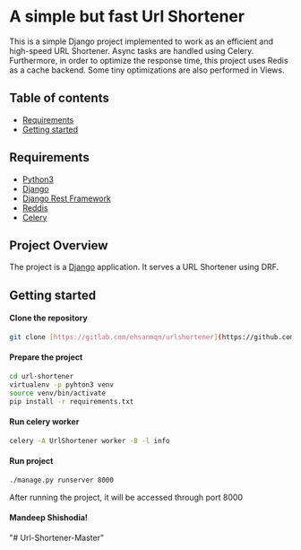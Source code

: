 # A simple but fast Url Shortener
This is a simple Django project implemented to work as an efficient and high-speed URL Shortener. 
Async tasks are handled using Celery. Furthermore, in order to optimize the response time, this project uses Redis as a cache backend. Some tiny optimizations are also performed in Views.

## Table of contents

- [Requirements](#requirements)
- [Getting started](#getting-started)

## Requirements

* [Python3](https://www.python.org/)
* [Django](https://www.djangoproject.com/)
* [Django Rest Framework](https://www.django-rest-framework.org/)
* [Reddis](https://redis.io/)
* [Celery](http://www.celeryproject.org/)

## Project Overview

The project is a [Django](https://www.djangoproject.com/start/) application. It serves a URL Shortener using DRF. 

## Getting started

#### Clone the repository

```bash
git clone [https://gitlab.com/ehsanmqn/urlshortener](https://github.com/ehsanmqn/url-shortener)
```

#### Prepare the project
```bash
cd url-shortener
virtualenv -p pyhton3 venv
source venv/bin/activate
pip install -r requirements.txt
```

#### Run celery worker

```bash
celery -A UrlShortener worker -B -l info
```

#### Run project

```bash
./manage.py runserver 8000
```

After running the project, it will be accessed through port 8000

#### Mandeep Shishodia!

"# Url-Shortener-Master" 
